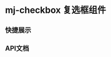<script lang="ts" setup>
import quickShow from './components/quickShow.vue'
import propsBody from './data/propsBody'
</script>

# mj-checkbox 复选框组件

## 快捷展示
<quickShow />

## API文档
<props-table descriptType="Props"  :propsBody="propsBody" />

